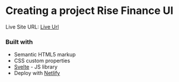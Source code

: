 # Creating a project Rise Finance UI

Live Site URL: [Live Url](https://risefinancealjok.netlify.app/)

### Built with

- Semantic HTML5 markup
- CSS custom properties
- [Svelte](https://kit.svelte.dev/) - JS library
- Deploy with [Netlify](https://www.netlify.com/)
